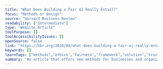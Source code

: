```yaml
---
title: "What Does Building a Fair AI Really Entail?"
focus: "Methods or Design"
source: "Harvard Business Review"
readability: ["Intermediate"]
type: "Website Article"
toolPurpose: []
toolAccessibilityIssues: []
openSource: false
link: "https://hbr.org/2020/09/what-does-building-a-fair-ai-really-entail"
keywords: []
learnTags: ["methods","ethics","fairness","framework","solution","trust"]
summary: "An article that offers new methods for businesses and organizations to implement and govern fairness for AI decision-making systems.  "
---
```


